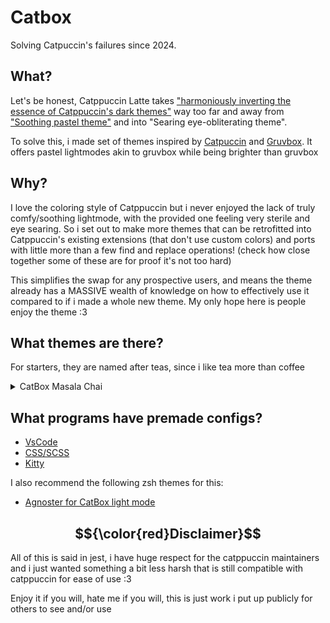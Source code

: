 # Catbox

Solving Catpuccin's failures since 2024.

## What?

Let's be honest, Catppuccin Latte takes ["harmoniously inverting the essence of Catppuccin's dark themes"](https://catppuccin.com/palette) way too far and away from ["Soothing pastel theme"](https://catppuccin.com/) and into "Searing eye-obliterating theme".

To solve this, i made set of themes inspired by [Catpuccin](https://catppuccin.com/) and [Gruvbox](https://github.com/morhetz/gruvbox). It offers pastel lightmodes akin to gruvbox while being brighter than gruvbox

## Why?

I love the coloring style of Catppuccin but i never enjoyed the lack of truly comfy/soothing lightmode, with the provided one feeling very sterile and eye searing. So i set out to make more themes that can be retrofitted into Catppuccin's existing extensions (that don't use custom colors) and ports with little more than a few find and replace operations! (check how close together some of these are for proof it's not too hard)

This simplifies the swap for any prospective users, and means the theme already has a MASSIVE wealth of knowledge on how to effectively use it compared to if i made a whole new theme. My only hope here is people enjoy the theme :3

## What themes are there?

For starters, they are named after teas, since i like tea more than coffee

<details>
  <summary>CatBox Masala Chai</summary>
  
| Color                   | Name      | Hex     |
|-------------------------|-----------|---------|
| $${\color{#e68d70}⬤}$$ | Rosewater | #e68d70 |
| $${\color{#d87c7a}⬤}$$ | Flamingo  | #d87c7a |
| $${\color{#df8f92}⬤}$$ | Pink      | #df8f92 |
| $${\color{#a768f9}⬤}$$ | Mauve     | #a768f9 |
| $${\color{#d54d52}⬤}$$ | Red       | #d54d52 |
| $${\color{#f0606d}⬤}$$ | Maroon    | #f0606d |
| $${\color{#f07f40}⬤}$$ | Peach     | #f07f40 |
| $${\color{#da9413}⬤}$$ | Yellow    | #da9413 |
| $${\color{#4cab38}⬤}$$ | Green     | #4cab38 |
| $${\color{#78bfb8}⬤}$$ | Teal      | #78bfb8 |
| $${\color{#60bfe5}⬤}$$ | Sky       | #60bfe5 |
| $${\color{#56adcf}⬤}$$ | Sapphire  | #56adcf |
| $${\color{#6c97e1}⬤}$$ | Blue      | #6c97e1 |
| $${\color{#9799ff}⬤}$$ | Lavender  | #9799ff |
| $${\color{#322c2a}⬤}$$ | Text      | #322c2a |
| $${\color{#473c36}⬤}$$ | Subtext1  | #473c36 |
| $${\color{#5a4f44}⬤}$$ | Subtext0  | #5a4f44 |
| $${\color{#6f6254}⬤}$$ | Overlay2  | #6f6254 |
| $${\color{#847564}⬤}$$ | Overlay1  | #847564 |
| $${\color{#988873}⬤}$$ | Overlay0  | #988873 |
| $${\color{#ad9c86}⬤}$$ | Surface2  | #ad9c86 |
| $${\color{#c1aa8e}⬤}$$ | Surface1  | #c1aa8e |
| $${\color{#d8c1a4}⬤}$$ | Surface0  | #d8c1a4 |
| $${\color{#f2e5bc}⬤}$$ | Base      | #f2e5bc |
| $${\color{#ebdbb2}⬤}$$ | Mantle    | #ebdbb2 |
| $${\color{#d5c4a1}⬤}$$ | Crust     | #d5c4a1 |
</details>

## What programs have premade configs?

- [VsCode](https://github.com/Catbox-Themes/vscode)
- [CSS/SCSS](https://github.com/Catbox-Themes/CSS-SCSS)
- [Kitty](https://github.com/Catbox-Themes/kitty)

I also recommend the following zsh themes for this:

- [Agnoster for CatBox light mode](https://github.com/Catbox-Themes/agnoster-catbox-compat/tree/main)

## $${\color{red}Disclaimer}$$

All of this is said in jest, i have huge respect for the catppuccin maintainers and i just wanted something a bit less harsh that is still compatible with catppuccin for ease of use :3

Enjoy it if you will, hate me if you will, this is just work i put up publicly for others to see and/or use
